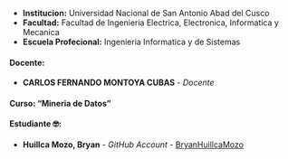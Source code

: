 



- **Institucion:** Universidad Nacional de San Antonio Abad del Cusco
- **Facultad:** Facultad de Ingenieria Electrica, Electronica, Informatica y Mecanica
- **Escuela Profecional:** Ingenieria Informatica y de Sistemas

#### Docente:
- **CARLOS FERNANDO MONTOYA CUBAS** - _Docente_
#### Curso: “Mineria de Datos”
#### Estudiante 🤓:
- **Huillca Mozo, Bryan** - _GitHub Account_ - [BryanHuillcaMozo](https://github.com/BryanHuillcaMozo)
